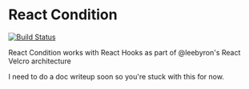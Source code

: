 # React Condition
[![Build Status](https://travis-ci.org/andrewfluck/react-condition.svg?branch=master)](https://travis-ci.org/andrewfluck/react-condition)

React Condition works with React Hooks as part of @leebyron's React Velcro architecture

I need to do a doc writeup soon so you're stuck with this for now.